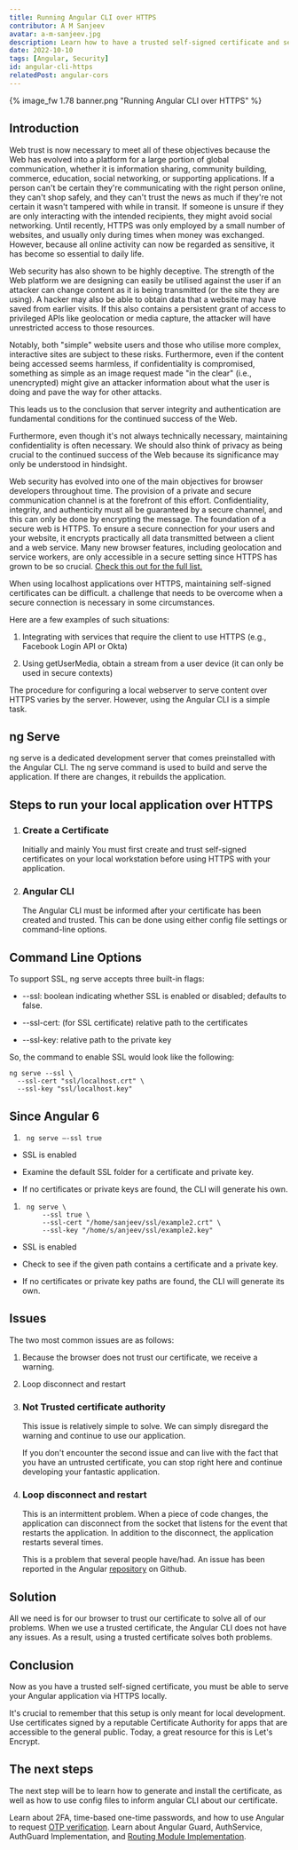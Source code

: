 ```yaml
---
title: Running Angular CLI over HTTPS
contributor: A M Sanjeev
avatar: a-m-sanjeev.jpg
description: Learn how to have a trusted self-signed certificate and serve your Angular application via HTTPS locally.
date: 2022-10-10
tags: [Angular, Security]
id: angular-cli-https
relatedPost: angular-cors
---
```

{% image_fw 1.78 banner.png "Running Angular CLI over HTTPS" %}


<!-- toc -->

## Introduction

Web trust is now necessary to meet all of these objectives because the Web has evolved into a platform for a large portion of global communication, whether it is information sharing, community building, commerce, education, social networking, or supporting applications. If a person can't be certain they're communicating with the right person online, they can't shop safely, and they can't trust the news as much if they're not certain it wasn't tampered with while in transit. If someone is unsure if they are only interacting with the intended recipients, they might avoid social networking. Until recently, HTTPS was only employed by a small number of websites, and usually only during times when money was exchanged. However, because all online activity can now be regarded as sensitive, it has become so essential to daily life.

Web security has also shown to be highly deceptive. The strength of the Web platform we are designing can easily be utilised against the user if an attacker can change content as it is being transmitted (or the site they are using).
A hacker may also be able to obtain data that a website may have saved from earlier visits. If this also contains a persistent grant of access to privileged APIs like geolocation or media capture, the attacker will have unrestricted access to those resources.

Notably, both "simple" website users and those who utilise more complex, interactive sites are subject to these risks.
Furthermore, even if the content being accessed seems harmless, if confidentiality is compromised, something as simple as an image request made "in the clear" (i.e., unencrypted) might give an attacker information about what the user is doing and pave the way for other attacks.

This leads us to the conclusion that server integrity and authentication are fundamental conditions for the continued success of the Web.

Furthermore, even though it's not always technically necessary, maintaining confidentiality is often necessary. We should also think of privacy as being crucial to the continued success of the Web because its significance may only be understood in hindsight.

Web security has evolved into one of the main objectives for browser developers throughout time. The provision of a private and secure communication channel is at the forefront of this effort. Confidentiality, integrity, and authenticity must all be guaranteed by a secure channel, and this can only be done by encrypting the message.
The foundation of a secure web is HTTPS. To ensure a secure connection for your users and your website, it encrypts practically all data transmitted between a client and a web service. Many new browser features, including geolocation and service workers, are only accessible in a secure setting since HTTPS has grown to be so crucial. [Check this out for the full list.](https://developer.mozilla.org/en-US/docs/Web/Security/Secure_Contexts/features_restricted_to_secure_contexts#:~:text=Current%20features%20available%20only%20in%20secure%20contexts%201,Media%20Extensions%208%20Generic%20Sensor%20API%20More%20items)

When using localhost applications over HTTPS, maintaining self-signed certificates can be difficult. a challenge that needs to be overcome when a secure connection is necessary in some circumstances.

Here are a few examples of such situations:

1.  Integrating with services that require the client to use HTTPS (e.g., Facebook Login API or Okta)
    
2.  Using getUserMedia, obtain a stream from a user device (it can only be used in secure contexts)
    

The procedure for configuring a local webserver to serve content over HTTPS varies by the server. However, using the Angular CLI is a simple task.

## ng Serve

ng serve is a dedicated development server that comes preinstalled with the Angular CLI. The ng serve command is used to build and serve the application. If there are changes, it rebuilds the application.

## Steps to run your local application over HTTPS

1.  ### Create a Certificate
    
    Initially and mainly You must first create and trust self-signed certificates on your local workstation before using HTTPS with your application.
    
2.  ### Angular CLI
    
    The Angular CLI must be informed after your certificate has been created and trusted. This can be done using either config file settings or command-line options.
    

## Command Line Options

To support SSL, ng serve accepts three built-in flags:

*   \--ssl: boolean indicating whether SSL is enabled or disabled; defaults to false.
    
*   \--ssl-cert: (for SSL certificate) relative path to the certificates
    
*   \--ssl-key: relative path to the private key
    

So, the command to enable SSL would look like the following:

    ng serve --ssl \
      --ssl-cert "ssl/localhost.crt" \
      --ssl-key "ssl/localhost.key"

## Since Angular 6

1.      ng serve —-ssl true
    

*   SSL is enabled
    
*   Examine the default SSL folder for a certificate and private key.
    
*   If no certificates or private keys are found, the CLI will generate his own.
    

1.      ng serve \
            --ssl true \
            --ssl-cert "/home/sanjeev/ssl/example2.crt" \
            --ssl-key "/home/s/anjeev/ssl/example2.key"
    

*   SSL is enabled
    
*   Check to see if the given path contains a certificate and a private key.
    
*   If no certificates or private key paths are found, the CLI will generate its own.
    

## Issues

The two most common issues are as follows:

1.  Because the browser does not trust our certificate, we receive a warning.
    
2.  Loop disconnect and restart
    

3.  ### Not Trusted certificate authority
    
    This issue is relatively simple to solve. We can simply disregard the warning and continue to use our application.
    
    If you don't encounter the second issue and can live with the fact that you have an untrusted certificate, you can stop right here and continue developing your fantastic application.
    
4.  ### Loop disconnect and restart
    
    This is an intermittent problem. When a piece of code changes, the application can disconnect from the socket that listens for the event that restarts the application. In addition to the disconnect, the application restarts several times.
    
    This is a problem that several people have/had. An issue has been reported in the Angular [repository](https://github.com/angular/angular-cli/issues/5826) on Github.
    

## Solution

All we need is for our browser to trust our certificate to solve all of our problems. When we use a trusted certificate, the Angular CLI does not have any issues. As a result, using a trusted certificate solves both problems.

## Conclusion

Now as you have a trusted self-signed certificate, you must be able to serve your Angular application via HTTPS locally.

It's crucial to remember that this setup is only meant for local development. Use certificates signed by a reputable Certificate Authority for apps that are accessible to the general public. Today, a great resource for this is Let's Encrypt.

## The next steps

The next step will be to learn how to generate and install the certificate, as well as how to use config files to inform angular CLI about our certificate.

Learn about 2FA, time-based one-time passwords, and how to use Angular to request [OTP verification](https://dev-academy.com/angular-otp-verification/). Learn about Angular Guard, AuthService, AuthGuard Implementation, and [Routing Module Implementation](https://dev-academy.com/angular-router-guard-rbac/).
